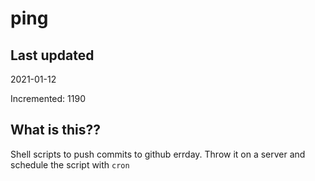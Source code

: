 # ping

## Last updated
2021-01-12

Incremented: 1190

## What is this??
Shell scripts to push commits to github errday. Throw it on a server and schedule the script with `cron`
